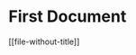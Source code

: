 # First Document

[[file-without-title]]

[//begin]: # 'Autogenerated link references for markdown compatibility'
[second-document]: second-document 'Second Document'
[//end]: # 'Autogenerated link references'
